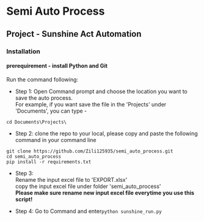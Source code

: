 # Semi Auto Process

## Project - Sunshine Act Automation

### Installation
#### prerequirement - install Python and Git

Run the command following:

* Step 1:
 Open Command prompt and choose the location you want to save the auto process.\
 For example, if you want save the file in the 'Projects' under 'Documents', you can type -
```
cd Documents\Projects\
```
* Step 2:
 clone the repo to your local, please copy and paste the following command in your command line
```
git clone https://github.com/Zili125935/semi_auto_process.git
cd semi_auto_process
pip install -r requirements.txt
```

* Step 3:\
Rename the input excel file to 'EXPORT.xlsx' \
copy the input excel file under folder 'semi_auto_process'\
**Please make sure rename new input excel file everytime you use this script!**

* Step 4:
Go to Command and enter`python sunshine_run.py`
